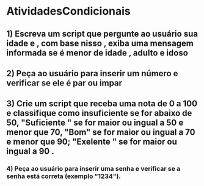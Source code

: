 # AtividadesCondicionais 

## 1) Escreva um script que pergunte ao usuário sua idade e , com base nisso , exiba uma mensagem informada se é menor de idade , adulto e idoso   

## 2) Peça ao usuário para inserir um número e verificar se ele é par ou impar 

## 3) Crie um script que receba uma nota de 0 a 100 e classifique como insuficiente se for abaixo de 50, "Suficiente " se for maior ou ingual a 50 e menor que 70, "Bom" se for maior ou ingual a 70 e menor que 90; "Exelente " se for maior ou ingual a 90 .

### 4) Peça ao usuário para inserir uma senha e verificar se a senha está correta (exemplo "1234").
